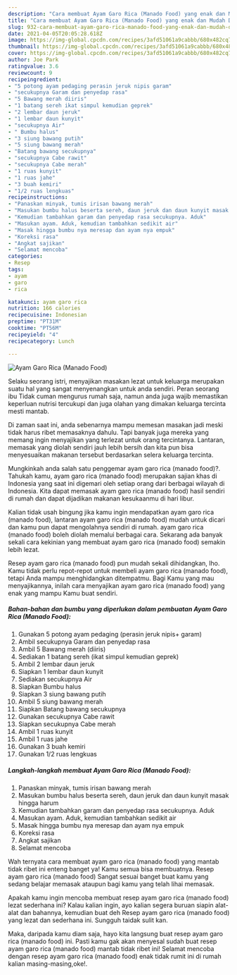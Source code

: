 ```yaml
---
description: "Cara membuat Ayam Garo Rica (Manado Food) yang enak dan Mudah Dibuat"
title: "Cara membuat Ayam Garo Rica (Manado Food) yang enak dan Mudah Dibuat"
slug: 932-cara-membuat-ayam-garo-rica-manado-food-yang-enak-dan-mudah-dibuat
date: 2021-04-05T20:05:28.618Z
image: https://img-global.cpcdn.com/recipes/3afd51061a9cabbb/680x482cq70/ayam-garo-rica-manado-food-foto-resep-utama.jpg
thumbnail: https://img-global.cpcdn.com/recipes/3afd51061a9cabbb/680x482cq70/ayam-garo-rica-manado-food-foto-resep-utama.jpg
cover: https://img-global.cpcdn.com/recipes/3afd51061a9cabbb/680x482cq70/ayam-garo-rica-manado-food-foto-resep-utama.jpg
author: Joe Park
ratingvalue: 3.6
reviewcount: 9
recipeingredient:
- "5 potong ayam pedaging perasin jeruk nipis garam"
- "secukupnya Garam dan penyedap rasa"
- "5 Bawang merah diiris"
- "1 batang sereh ikat simpul kemudian geprek"
- "2 lembar daun jeruk"
- "1 lembar daun kunyit"
- "secukupnya Air"
- " Bumbu halus"
- "3 siung bawang putih"
- "5 siung bawang merah"
- "Batang bawang secukupnya"
- "secukupnya Cabe rawit"
- "secukupnya Cabe merah"
- "1 ruas kunyit"
- "1 ruas jahe"
- "3 buah kemiri"
- "1/2 ruas lengkuas"
recipeinstructions:
- "Panaskan minyak, tumis irisan bawang merah"
- "Masukan bumbu halus beserta sereh, daun jeruk dan daun kunyit masak hingga harum"
- "Kemudian tambahkan garam dan penyedap rasa secukupnya. Aduk"
- "Masukan ayam. Aduk, kemudian tambahkan sedikit air"
- "Masak hingga bumbu nya meresap dan ayam nya empuk"
- "Koreksi rasa"
- "Angkat sajikan"
- "Selamat mencoba"
categories:
- Resep
tags:
- ayam
- garo
- rica

katakunci: ayam garo rica 
nutrition: 166 calories
recipecuisine: Indonesian
preptime: "PT31M"
cooktime: "PT56M"
recipeyield: "4"
recipecategory: Lunch

---
```



![Ayam Garo Rica (Manado Food)](https://img-global.cpcdn.com/recipes/3afd51061a9cabbb/680x482cq70/ayam-garo-rica-manado-food-foto-resep-utama.jpg)

Selaku seorang istri, menyajikan masakan lezat untuk keluarga merupakan suatu hal yang sangat menyenangkan untuk anda sendiri. Peran seorang ibu Tidak cuman mengurus rumah saja, namun anda juga wajib memastikan keperluan nutrisi tercukupi dan juga olahan yang dimakan keluarga tercinta mesti mantab.

Di zaman  saat ini, anda sebenarnya mampu memesan masakan jadi meski tidak harus ribet memasaknya dahulu. Tapi banyak juga mereka yang memang ingin menyajikan yang terlezat untuk orang tercintanya. Lantaran, memasak yang diolah sendiri jauh lebih bersih dan kita pun bisa menyesuaikan makanan tersebut berdasarkan selera keluarga tercinta. 



Mungkinkah anda salah satu penggemar ayam garo rica (manado food)?. Tahukah kamu, ayam garo rica (manado food) merupakan sajian khas di Indonesia yang saat ini digemari oleh setiap orang dari berbagai wilayah di Indonesia. Kita dapat memasak ayam garo rica (manado food) hasil sendiri di rumah dan dapat dijadikan makanan kesukaanmu di hari libur.

Kalian tidak usah bingung jika kamu ingin mendapatkan ayam garo rica (manado food), lantaran ayam garo rica (manado food) mudah untuk dicari dan kamu pun dapat mengolahnya sendiri di rumah. ayam garo rica (manado food) boleh diolah memalui berbagai cara. Sekarang ada banyak sekali cara kekinian yang membuat ayam garo rica (manado food) semakin lebih lezat.

Resep ayam garo rica (manado food) pun mudah sekali dihidangkan, lho. Kamu tidak perlu repot-repot untuk membeli ayam garo rica (manado food), tetapi Anda mampu menghidangkan ditempatmu. Bagi Kamu yang mau menyajikannya, inilah cara menyajikan ayam garo rica (manado food) yang enak yang mampu Kamu buat sendiri.

<!--inarticleads1-->

##### Bahan-bahan dan bumbu yang diperlukan dalam pembuatan Ayam Garo Rica (Manado Food):

1. Gunakan 5 potong ayam pedaging (perasin jeruk nipis+ garam)
1. Ambil secukupnya Garam dan penyedap rasa
1. Ambil 5 Bawang merah (diiris)
1. Sediakan 1 batang sereh (ikat simpul kemudian geprek)
1. Ambil 2 lembar daun jeruk
1. Siapkan 1 lembar daun kunyit
1. Sediakan secukupnya Air
1. Siapkan  Bumbu halus
1. Siapkan 3 siung bawang putih
1. Ambil 5 siung bawang merah
1. Siapkan Batang bawang secukupnya
1. Gunakan secukupnya Cabe rawit
1. Siapkan secukupnya Cabe merah
1. Ambil 1 ruas kunyit
1. Ambil 1 ruas jahe
1. Gunakan 3 buah kemiri
1. Gunakan 1/2 ruas lengkuas




<!--inarticleads2-->

##### Langkah-langkah membuat Ayam Garo Rica (Manado Food):

1. Panaskan minyak, tumis irisan bawang merah
1. Masukan bumbu halus beserta sereh, daun jeruk dan daun kunyit masak hingga harum
1. Kemudian tambahkan garam dan penyedap rasa secukupnya. Aduk
1. Masukan ayam. Aduk, kemudian tambahkan sedikit air
1. Masak hingga bumbu nya meresap dan ayam nya empuk
1. Koreksi rasa
1. Angkat sajikan
1. Selamat mencoba




Wah ternyata cara membuat ayam garo rica (manado food) yang mantab tidak ribet ini enteng banget ya! Kamu semua bisa membuatnya. Resep ayam garo rica (manado food) Sangat sesuai banget buat kamu yang sedang belajar memasak ataupun bagi kamu yang telah lihai memasak.

Apakah kamu ingin mencoba membuat resep ayam garo rica (manado food) lezat sederhana ini? Kalau kalian ingin, ayo kalian segera buruan siapin alat-alat dan bahannya, kemudian buat deh Resep ayam garo rica (manado food) yang lezat dan sederhana ini. Sungguh taidak sulit kan. 

Maka, daripada kamu diam saja, hayo kita langsung buat resep ayam garo rica (manado food) ini. Pasti kamu gak akan menyesal sudah buat resep ayam garo rica (manado food) mantab tidak ribet ini! Selamat mencoba dengan resep ayam garo rica (manado food) enak tidak rumit ini di rumah kalian masing-masing,oke!.

